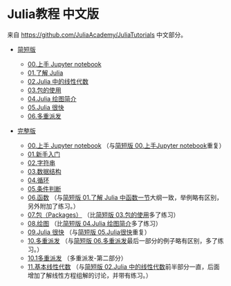 # Julia教程 中文版

来自 https://github.com/JuliaAcademy/JuliaTutorials 中文部分。

- [简短版](./简短版/)
    - [00.上手 Jupyter notebook](./简短版/00.上手Jupyter_notebook.ipynb)
    - [01.了解 Julia](./简短版/01.了解Julia.ipynb)
    - [02.Julia 中的线性代数](./简短版/02.Julia中的线性代数.ipynb)
    - [03.包的使用](./简短版/03.包的使用.ipynb)
    - [04.Julia 绘图简介](./简短版/04.Julia绘图简介.ipynb)
    - [05.Julia 很快](./简短版/05.Julia很快.ipynb)
    - [06.多重派发](./简短版/06.多重派发.ipynb)

- [完整版](./完整版/)
    - [00.上手 Jupyter notebook](./完整版/00.上手Jupyter_notebook.ipynb)
        （与[简短版 00.上手Jupyter notebook](./简短版/00.上手Jupyter_notebook.ipynb)重复）
    - [01.新手入门](./完整版/01.新手入门.ipynb)
    - [02.字符串](./完整版/02.字符串.ipynb)
    - [03.数据结构](./完整版/03.数据结构.ipynb)
    - [04.循环](./完整版/04.循环.ipynb)
    - [05.条件判断](./完整版/05.条件判断.ipynb)
    - [06.函数](./完整版/06.函数.ipynb)
        （与[简短版 01.了解 Julia 中函数一节](./简短版/01.了解Julia.ipynb)大纲一致，举例略有区别，另外附加了练习。）
    - [07.包（Packages）](./完整版/07.包（Packages）.ipynb)
        （比[简短版 03.包的使用](./简短版/03.包的使用.ipynb)多了练习）
    - [08.绘图](./完整版/08.绘图.ipynb)
        （比[简短版 04.Julia 绘图简介](./简短版/04.Julia绘图简介.ipynb)多了练习）
    - [09.Julia 很快](./完整版/09.Julia很快.ipynb)
        （与[简短版 05.Julia很快](./简短版/05.Julia很快.ipynb)重复）
    - [10.多重派发](./完整版/10.多重派发.ipynb)
        （与[简短版 06.多重派发](./简短版/06.多重派发.ipynb)最后一部分的例子略有区别，多了练习。）
    - [10.1多重派发](./完整版/10.1多重派发.ipynb)
        （多重派发-第二部分）
    - [11.基本线性代数](./完整版/11.基本线性代数.ipynb)
        （与[简短版 02.Julia 中的线性代数](./简短版/02.Julia中的线性代数.ipynb)前半部分一直，后面增加了解线性方程组解的讨论，并带有练习。）
